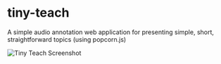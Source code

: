 # tiny-teach
A simple audio annotation web application for presenting simple, short, straightforward topics (using popcorn.js)


<img src="https://raw.githubusercontent.com/tinyteach/tiny-teach/master/assets/screenshot.jpg" alt="Tiny Teach Screenshot" />
